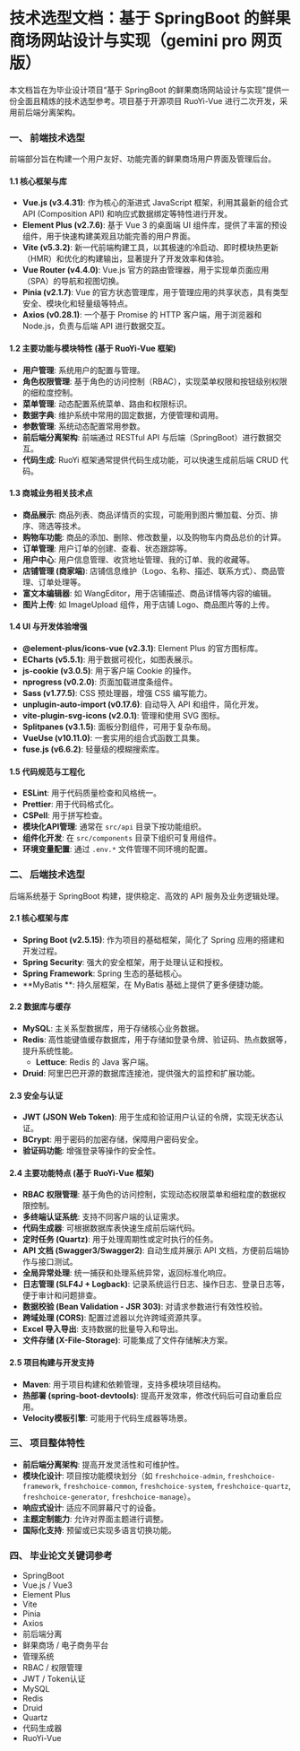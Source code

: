 # 技术选型文档：基于 SpringBoot 的鲜果商场网站设计与实现（gemini pro 网页版）

本文档旨在为毕业设计项目“基于 SpringBoot 的鲜果商场网站设计与实现”提供一份全面且精炼的技术选型参考。项目基于开源项目 RuoYi-Vue 进行二次开发，采用前后端分离架构。

### 一、 前端技术选型

前端部分旨在构建一个用户友好、功能完善的鲜果商场用户界面及管理后台。

#### 1.1 核心框架与库

- **Vue.js (v3.4.31)**: 作为核心的渐进式 JavaScript 框架，利用其最新的组合式 API (Composition API) 和响应式数据绑定等特性进行开发。
- **Element Plus (v2.7.6)**: 基于 Vue 3 的桌面端 UI 组件库，提供了丰富的预设组件，用于快速构建美观且功能完善的用户界面。
- **Vite (v5.3.2)**: 新一代前端构建工具，以其极速的冷启动、即时模块热更新（HMR）和优化的构建输出，显著提升了开发效率和体验。
- **Vue Router (v4.4.0)**: Vue.js 官方的路由管理器，用于实现单页面应用（SPA）的导航和视图切换。
- **Pinia (v2.1.7)**: Vue 的官方状态管理库，用于管理应用的共享状态，具有类型安全、模块化和轻量级等特点。
- **Axios (v0.28.1)**: 一个基于 Promise 的 HTTP 客户端，用于浏览器和 Node.js，负责与后端 API 进行数据交互。

#### 1.2 主要功能与模块特性 (基于 RuoYi-Vue 框架)

- **用户管理**: 系统用户的配置与管理。
- **角色权限管理**: 基于角色的访问控制（RBAC），实现菜单权限和按钮级别权限的细粒度控制。
- **菜单管理**: 动态配置系统菜单、路由和权限标识。
- **数据字典**: 维护系统中常用的固定数据，方便管理和调用。
- **参数管理**: 系统动态配置常用参数。
- **前后端分离架构**: 前端通过 RESTful API 与后端（SpringBoot）进行数据交互。
- **代码生成**: RuoYi 框架通常提供代码生成功能，可以快速生成前后端 CRUD 代码。

#### 1.3 商城业务相关技术点

- **商品展示**: 商品列表、商品详情页的实现，可能用到图片懒加载、分页、排序、筛选等技术。
- **购物车功能**: 商品的添加、删除、修改数量，以及购物车内商品总价的计算。
- **订单管理**: 用户订单的创建、查看、状态跟踪等。
- **用户中心**: 用户信息管理、收货地址管理、我的订单、我的收藏等。
- **店铺管理 (商家端)**: 店铺信息维护（Logo、名称、描述、联系方式）、商品管理、订单处理等。
- **富文本编辑器**: 如 WangEditor，用于店铺描述、商品详情等内容的编辑。
- **图片上传**: 如 ImageUpload 组件，用于店铺 Logo、商品图片等的上传。

#### 1.4 UI 与开发体验增强

- **@element-plus/icons-vue (v2.3.1)**: Element Plus 的官方图标库。
- **ECharts (v5.5.1)**: 用于数据可视化，如图表展示。
- **js-cookie (v3.0.5)**: 用于客户端 Cookie 的操作。
- **nprogress (v0.2.0)**: 页面加载进度条组件。
- **Sass (v1.77.5)**: CSS 预处理器，增强 CSS 编写能力。
- **unplugin-auto-import (v0.17.6)**: 自动导入 API 和组件，简化开发。
- **vite-plugin-svg-icons (v2.0.1)**: 管理和使用 SVG 图标。
- **Splitpanes (v3.1.5)**: 面板分割组件，可用于复杂布局。
- **VueUse (v10.11.0)**: 一套实用的组合式函数工具集。
- **fuse.js (v6.6.2)**: 轻量级的模糊搜索库。

#### 1.5 代码规范与工程化

- **ESLint**: 用于代码质量检查和风格统一。
- **Prettier**: 用于代码格式化。
- **CSPell**: 用于拼写检查。
- **模块化API管理**: 通常在 `src/api` 目录下按功能组织。
- **组件化开发**: 在 `src/components` 目录下组织可复用组件。
- **环境变量配置**: 通过 `.env.*` 文件管理不同环境的配置。

### 二、 后端技术选型

后端系统基于 SpringBoot 构建，提供稳定、高效的 API 服务及业务逻辑处理。

#### 2.1 核心框架与库

- **Spring Boot (v2.5.15)**: 作为项目的基础框架，简化了 Spring 应用的搭建和开发过程。
- **Spring Security**: 强大的安全框架，用于处理认证和授权。
- **Spring Framework**: Spring 生态的基础核心。
- **MyBatis **: 持久层框架，在 MyBatis 基础上提供了更多便捷功能。

#### 2.2 数据库与缓存

- **MySQL**: 主关系型数据库，用于存储核心业务数据。
- **Redis**: 高性能键值缓存数据库，用于存储如登录令牌、验证码、热点数据等，提升系统性能。
  - **Lettuce**: Redis 的 Java 客户端。
- **Druid**: 阿里巴巴开源的数据库连接池，提供强大的监控和扩展功能。

#### 2.3 安全与认证

- **JWT (JSON Web Token)**: 用于生成和验证用户认证的令牌，实现无状态认证。
- **BCrypt**: 用于密码的加密存储，保障用户密码安全。
- **验证码功能**: 增强登录等操作的安全性。

#### 2.4 主要功能特点 (基于 RuoYi-Vue 框架)

- **RBAC 权限管理**: 基于角色的访问控制，实现动态权限菜单和细粒度的数据权限控制。
- **多终端认证系统**: 支持不同客户端的认证需求。
- **代码生成器**: 可根据数据库表快速生成前后端代码。
- **定时任务 (Quartz)**: 用于处理周期性或定时执行的任务。
- **API 文档 (Swagger3/Swagger2)**: 自动生成并展示 API 文档，方便前后端协作与接口测试。
- **全局异常处理**: 统一捕获和处理系统异常，返回标准化响应。
- **日志管理 (SLF4J + Logback)**: 记录系统运行日志、操作日志、登录日志等，便于审计和问题排查。
- **数据校验 (Bean Validation - JSR 303)**: 对请求参数进行有效性校验。
- **跨域处理 (CORS)**: 配置过滤器以允许跨域资源共享。
- **Excel 导入导出**: 支持数据的批量导入和导出。
- **文件存储 (X-File-Storage)**: 可能集成了文件存储解决方案。

#### 2.5 项目构建与开发支持

- **Maven**: 用于项目构建和依赖管理，支持多模块项目结构。
- **热部署 (spring-boot-devtools)**: 提高开发效率，修改代码后可自动重启应用。
- **Velocity模板引擎**: 可能用于代码生成器等场景。

### 三、 项目整体特性

- **前后端分离架构**: 提高开发灵活性和可维护性。
- **模块化设计**: 项目按功能模块划分（如 `freshchoice-admin`, `freshchoice-framework`, `freshchoice-common`, `freshchoice-system`, `freshchoice-quartz`, `freshchoice-generator`, `freshchoice-manage`）。
- **响应式设计**: 适应不同屏幕尺寸的设备。
- **主题定制能力**: 允许对界面主题进行调整。
- **国际化支持**: 预留或已实现多语言切换功能。

### 四、 毕业论文关键词参考

- SpringBoot
- Vue.js / Vue3
- Element Plus
- Vite
- Pinia
- Axios
- 前后端分离
- 鲜果商场 / 电子商务平台
- 管理系统
- RBAC / 权限管理
- JWT / Token认证
- MySQL
- Redis
- Druid
- Quartz
- 代码生成器
- RuoYi-Vue